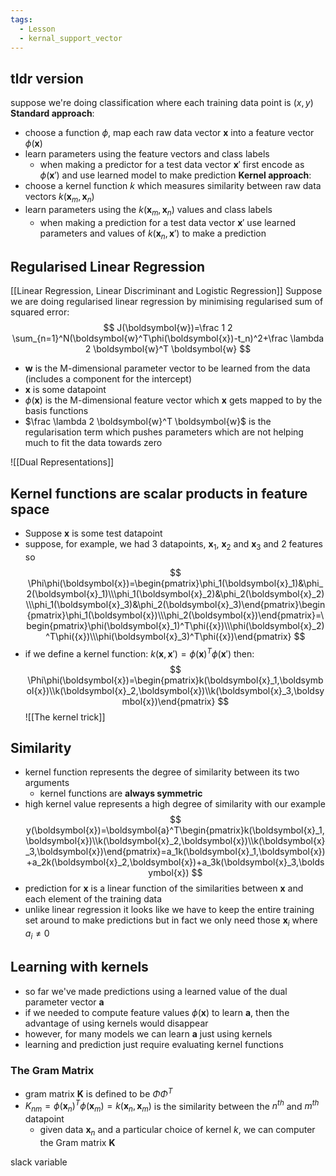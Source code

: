 ```yaml
---
tags:
  - Lesson
  - kernal_support_vector
---
```

## tldr version
suppose we're doing classification where each training data point is $(x,y)$
**Standard approach**:
- choose a function $\phi$, map each raw data vector $\boldsymbol{x}$ into a feature vector $\phi (\boldsymbol{x})$ 
- learn parameters using the feature vectors and class labels
	- when making a predictor for a test data vector $\boldsymbol{x}'$ first encode as $\phi(\boldsymbol{x}')$ and use learned model to make prediction
**Kernel approach**:
- choose a kernel function $k$ which measures similarity between raw data vectors $k(\boldsymbol{x}_m, \boldsymbol{x}_n)$ 
- learn parameters using the $k(\boldsymbol{x}_m, \boldsymbol{x}_n)$ values and class labels
	- when making a prediction for a test data vector $\boldsymbol{x}'$ use learned parameters and values of $k(\boldsymbol{x}_n, \boldsymbol{x}')$ to make a prediction
## Regularised Linear Regression
[[Linear Regression, Linear Discriminant and Logistic Regression]]
Suppose we are doing regularised linear regression by minimising regularised sum of squared error:
$$
J(\boldsymbol{w})=\frac 1 2 \sum_{n=1}^N(\boldsymbol{w}^T\phi(\boldsymbol{x})-t_n)^2+\frac \lambda 2 \boldsymbol{w}^T \boldsymbol{w}
$$
- $\boldsymbol{w}$ is the M-dimensional parameter vector to be learned from the data (includes a component for the intercept)
- $\boldsymbol{x}$ is some datapoint
- $\phi(\boldsymbol{x})$ is the M-dimensional feature vector which $\boldsymbol{x}$ gets mapped to by the basis functions
- $\frac \lambda 2 \boldsymbol{w}^T \boldsymbol{w}$ is the regularisation term which pushes parameters which are not helping much to fit the data towards zero

![[Dual Representations]]
## Kernel functions are scalar products in feature space
- Suppose $\boldsymbol{x}$ is some test datapoint
- suppose, for example, we had 3 datapoints, $\boldsymbol{x}_1$, $\boldsymbol{x}_2$ and $\boldsymbol{x}_3$ and 2 features so
$$
\Phi\phi(\boldsymbol{x})=\begin{pmatrix}\phi_1(\boldsymbol{x}_1)&\phi_2(\boldsymbol{x}_1)\\\phi_1(\boldsymbol{x}_2)&\phi_2(\boldsymbol{x}_2)\\\phi_1(\boldsymbol{x}_3)&\phi_2(\boldsymbol{x}_3)\end{pmatrix}\begin{pmatrix}\phi_1(\boldsymbol{x})\\\phi_2(\boldsymbol{x})\end{pmatrix}=\begin{pmatrix}\phi(\boldsymbol{x}_1)^T\phi({x})\\\phi(\boldsymbol{x}_2)^T\phi({x})\\\phi(\boldsymbol{x}_3)^T\phi({x})\end{pmatrix}
$$
- if we define a kernel function: $k(\boldsymbol{x}, \boldsymbol{x}')=\phi(\boldsymbol{x})^T\phi(\boldsymbol{x}')$ then:
$$
\Phi\phi(\boldsymbol{x})=\begin{pmatrix}k(\boldsymbol{x}_1,\boldsymbol{x})\\k(\boldsymbol{x}_2,\boldsymbol{x})\\k(\boldsymbol{x}_3,\boldsymbol{x})\end{pmatrix}
$$
![[The kernel trick]]
## Similarity
- kernel function represents the degree of similarity between its two arguments
	- kernel functions are **always symmetric**
- high kernel value represents a high degree of similarity
with our example
$$
y(\boldsymbol{x})=\boldsymbol{a}^T\begin{pmatrix}k(\boldsymbol{x}_1,\boldsymbol{x})\\k(\boldsymbol{x}_2,\boldsymbol{x})\\k(\boldsymbol{x}_3,\boldsymbol{x})\end{pmatrix}=a_1k(\boldsymbol{x}_1,\boldsymbol{x})+a_2k(\boldsymbol{x}_2,\boldsymbol{x})+a_3k(\boldsymbol{x}_3,\boldsymbol{x})
$$
- prediction for $\boldsymbol{x}$ is a linear function of the similarities between $\boldsymbol{x}$ and each element of the training data
- unlike linear regression it looks like we have to keep the entire training set around to make predictions but in fact we only need those $\boldsymbol{x}_i$ where $a_i \neq 0$ 
## Learning with kernels
- so far we've made predictions using a learned value of the dual parameter vector $\boldsymbol{a}$
- if we needed to compute feature values $\phi(\boldsymbol{x})$ to learn $\boldsymbol{a}$, then the advantage of using kernels would disappear
- however, for many models we can learn $\boldsymbol{a}$ just using kernels
- learning and prediction just require evaluating kernel functions
### The Gram Matrix
- gram matrix $\boldsymbol{K}$ is defined to be $\Phi\Phi^T$ 
- $K_{nm}=\phi(\boldsymbol{x}_n)^T\phi(\boldsymbol{x}_m)=k(\boldsymbol{x}_n, \boldsymbol{x}_m)$ is the similarity between the $n^{th}$ and $m^{th}$ datapoint
	- given data $\boldsymbol{x}_n$ and a particular choice of kernel $k$, we can computer the Gram matrix $\boldsymbol{K}$
	




slack variable